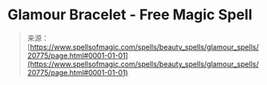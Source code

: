 <!--yml
category: 未分类
date: 2024-06-12 19:03:53
-->

# Glamour Bracelet - Free Magic Spell

> 来源：[https://www.spellsofmagic.com/spells/beauty_spells/glamour_spells/20775/page.html#0001-01-01](https://www.spellsofmagic.com/spells/beauty_spells/glamour_spells/20775/page.html#0001-01-01)